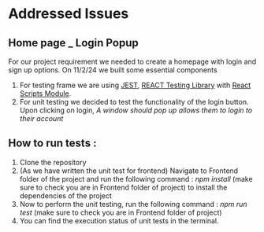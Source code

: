 # Addressed Issues
 
## Home page \_ Login Popup
 
For our project requirement we needed to create a homepage with login and sign up options.
On 11/2/24 we built some essential components
 
1. For testing frame we are using [JEST](https://jestjs.io/), [REACT Testing Library](https://testing-library.com/docs/react-testing-library/intro/) with [React Scripts Module](https://www.npmjs.com/package/react-scripts).
2. For unit testing we decided to test the functionality of the login button. Upon clicking on login, _A window should pop up allows them to login to their account_
 
## How to run tests :
 
1. Clone the repository
2. (As we have written the unit test for frontend) Navigate to Frontend folder of the project and run the following command :
   _npm install_ (make sure to check you are in Frontend folder of project) to install the dependencies of the project
3. Now to perform the unit testing, run the following command :
   _npm run test_ (make sure to check you are in Frontend folder of project)
4. You can find the execution status of unit tests in the terminal.
 